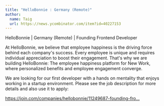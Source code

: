 ```yaml
---
title: "HelloBonnie : Germany (Remote)"
author:
  name: Taig
  url: https://news.ycombinator.com/item?id=40227153
---
```

HelloBonnie | Germany (Remote) | Founding Frontend Developer

At HelloBonnie, we believe that employee happiness is the driving force behind each company&#x27;s success. Every employee is unique and requires individual appreciation to boost their engagement. That&#x27;s why we are building HelloBonnie: The employee happiness platform for New Work, where personalized benefits and employee engagement converge.

We are looking for our first developer with a hands on mentality that enjoys working in a startup environment. Please see the job description for more details and also use it to apply:

<a href="https:&#x2F;&#x2F;join.com&#x2F;companies&#x2F;hellobonnie&#x2F;11249687-founding-frontend-developer-m-f-d" rel="nofollow">https:&#x2F;&#x2F;join.com&#x2F;companies&#x2F;hellobonnie&#x2F;11249687-founding-fro...</a>
